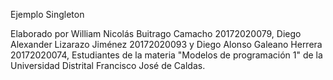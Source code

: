 Ejemplo Singleton

Elaborado por William Nicolás Buitrago Camacho 20172020079, Diego Alexander Lizarazo Jiménez 20172020093 y Diego Alonso Galeano Herrera 20172020074, Estudiantes de la materia "Modelos de programación 1" de la Universidad Distrital Francisco José de Caldas.

